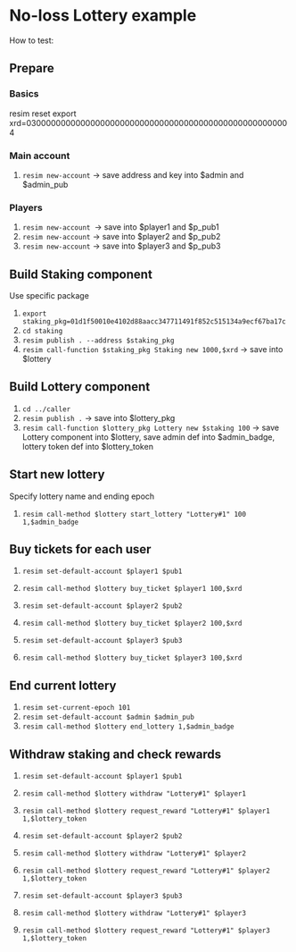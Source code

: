 # No-loss Lottery example

How to test:

## Prepare
### Basics
resim reset
export xrd=030000000000000000000000000000000000000000000000000004

### Main account
1. `resim new-account` -> save address and key into $admin and $admin_pub 


### Players
1. `resim new-account `-> save into $player1 and $p_pub1
1. `resim new-account` -> save into $player2 and $p_pub2
1. `resim new-account` -> save into $player3 and $p_pub3

## Build Staking component
Use specific package
1. `export staking_pkg=01d1f50010e4102d88aacc347711491f852c515134a9ecf67ba17c`
1. `cd staking`
1. `resim publish . --address $staking_pkg`
1. `resim call-function $staking_pkg Staking new 1000,$xrd` -> save into $lottery


## Build Lottery component
1. `cd ../caller`
1. `resim publish .` -> save into $lottery_pkg
1. `resim call-function $lottery_pkg Lottery new $staking 100` -> save Lottery component into $lottery, save admin def into $admin_badge, lottery token def into $lottery_token

## Start new lottery
Specify lottery name and ending epoch
1. `resim call-method $lottery start_lottery "Lottery#1" 100 1,$admin_badge`

## Buy tickets for each user
1. `resim set-default-account $player1 $pub1`
1. `resim call-method $lottery buy_ticket $player1 100,$xrd` 

1. `resim set-default-account $player2 $pub2`
1. `resim call-method $lottery buy_ticket $player2 100,$xrd  ` 

1. `resim set-default-account $player3 $pub3`
1. `resim call-method $lottery buy_ticket $player3 100,$xrd  `


## End current lottery
1. `resim set-current-epoch 101`
1. `resim set-default-account $admin $admin_pub `
1. `resim call-method $lottery end_lottery 1,$admin_badge`

## Withdraw staking and check rewards
1. `resim set-default-account $player1 $pub1`
1. `resim call-method $lottery withdraw "Lottery#1" $player1`
1. `resim call-method $lottery request_reward "Lottery#1" $player1 1,$lottery_token`

1. `resim set-default-account $player2 $pub2`
1. `resim call-method $lottery withdraw "Lottery#1" $player2`
1. `resim call-method $lottery request_reward "Lottery#1" $player2 1,$lottery_token`

1. `resim set-default-account $player3 $pub3`
1. `resim call-method $lottery withdraw "Lottery#1" $player3`
1. `resim call-method $lottery request_reward "Lottery#1" $player3 1,$lottery_token`
